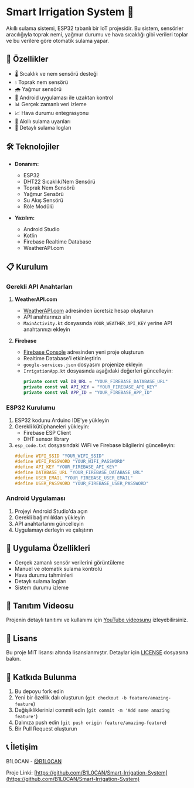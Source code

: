 # Smart Irrigation System 🌱

Akıllı sulama sistemi, ESP32 tabanlı bir IoT projesidir. Bu sistem, sensörler aracılığıyla toprak nemi, yağmur durumu ve hava sıcaklığı gibi verileri toplar ve bu verilere göre otomatik sulama yapar.

## 🚀 Özellikler

- 🌡️ Sıcaklık ve nem sensörü desteği
- 💧 Toprak nem sensörü
- 🌧️ Yağmur sensörü
- 📱 Android uygulaması ile uzaktan kontrol
- 📊 Gerçek zamanlı veri izleme
- 📈 Hava durumu entegrasyonu
- 🔔 Akıllı sulama uyarıları
- 📝 Detaylı sulama logları

## 🛠️ Teknolojiler

- **Donanım:**
  - ESP32
  - DHT22 Sıcaklık/Nem Sensörü
  - Toprak Nem Sensörü
  - Yağmur Sensörü
  - Su Akış Sensörü
  - Röle Modülü

- **Yazılım:**
  - Android Studio
  - Kotlin
  - Firebase Realtime Database
  - WeatherAPI.com

## 📋 Kurulum

### Gerekli API Anahtarları

1. **WeatherAPI.com**
   - [WeatherAPI.com](https://www.weatherapi.com/) adresinden ücretsiz hesap oluşturun
   - API anahtarınızı alın
   - `MainActivity.kt` dosyasında `YOUR_WEATHER_API_KEY` yerine API anahtarınızı ekleyin

2. **Firebase**
   - [Firebase Console](https://console.firebase.google.com/) adresinden yeni proje oluşturun
   - Realtime Database'i etkinleştirin
   - `google-services.json` dosyasını projenize ekleyin
   - `IrrigationApp.kt` dosyasında aşağıdaki değerleri güncelleyin:
     ```kotlin
     private const val DB_URL = "YOUR_FIREBASE_DATABASE_URL"
     private const val API_KEY = "YOUR_FIREBASE_API_KEY"
     private const val APP_ID = "YOUR_FIREBASE_APP_ID"
     ```

### ESP32 Kurulumu

1. ESP32 kodunu Arduino IDE'ye yükleyin
2. Gerekli kütüphaneleri yükleyin:
   - Firebase ESP Client
   - DHT sensor library
3. `esp_code.txt` dosyasındaki WiFi ve Firebase bilgilerini güncelleyin:
   ```cpp
   #define WIFI_SSID "YOUR_WIFI_SSID"
   #define WIFI_PASSWORD "YOUR_WIFI_PASSWORD"
   #define API_KEY "YOUR_FIREBASE_API_KEY"
   #define DATABASE_URL "YOUR_FIREBASE_DATABASE_URL"
   #define USER_EMAIL "YOUR_FIREBASE_USER_EMAIL"
   #define USER_PASSWORD "YOUR_FIREBASE_USER_PASSWORD"
   ```

### Android Uygulaması

1. Projeyi Android Studio'da açın
2. Gerekli bağımlılıkları yükleyin
3. API anahtarlarını güncelleyin
4. Uygulamayı derleyin ve çalıştırın

## 📱 Uygulama Özellikleri

- Gerçek zamanlı sensör verilerini görüntüleme
- Manuel ve otomatik sulama kontrolü
- Hava durumu tahminleri
- Detaylı sulama logları
- Sistem durumu izleme

## 🎥 Tanıtım Videosu

Projenin detaylı tanıtımı ve kullanımı için [YouTube videosunu](https://www.youtube.com/watch?v=HgPWbnkD3RU&t=1s&ab_channel=B1L0) izleyebilirsiniz.

## 📝 Lisans

Bu proje MIT lisansı altında lisanslanmıştır. Detaylar için [LICENSE](LICENSE) dosyasına bakın.

## 👥 Katkıda Bulunma

1. Bu depoyu fork edin
2. Yeni bir özellik dalı oluşturun (`git checkout -b feature/amazing-feature`)
3. Değişikliklerinizi commit edin (`git commit -m 'Add some amazing feature'`)
4. Dalınıza push edin (`git push origin feature/amazing-feature`)
5. Bir Pull Request oluşturun

## 📞 İletişim

B1L0CAN - [@B1L0CAN](https://github.com/B1L0CAN)

Proje Linki: [https://github.com/B1L0CAN/Smart-Irrigation-System](https://github.com/B1L0CAN/Smart-Irrigation-System) 